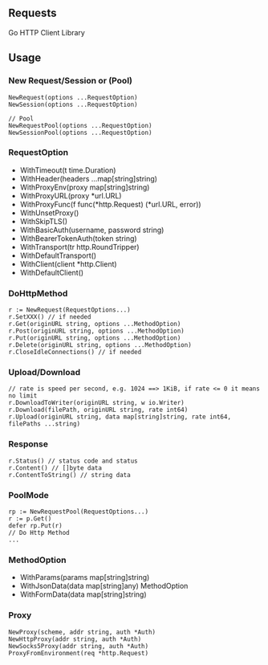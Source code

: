 ## Requests

Go HTTP Client Library

## Usage

### New Request/Session or (Pool)
```
NewRequest(options ...RequestOption)
NewSession(options ...RequestOption)

// Pool
NewRequestPool(options ...RequestOption)
NewSessionPool(options ...RequestOption)
```

### RequestOption
* WithTimeout(t time.Duration)
* WithHeader(headers ...map[string]string)
* WithProxyEnv(proxy map[string]string)
* WithProxyURL(proxy *url.URL)
* WithProxyFunc(f func(*http.Request) (*url.URL, error))
* WithUnsetProxy()
* WithSkipTLS()
* WithBasicAuth(username, password string)
* WithBearerTokenAuth(token string)
* WithTransport(tr http.RoundTripper)
* WithDefaultTransport()
* WithClient(client *http.Client)
* WithDefaultClient()

### DoHttpMethod
```
r := NewRequest(RequestOptions...)
r.SetXXX() // if needed
r.Get(originURL string, options ...MethodOption)
r.Post(originURL string, options ...MethodOption)
r.Put(originURL string, options ...MethodOption)
r.Delete(originURL string, options ...MethodOption)
r.CloseIdleConnections() // if needed
```

### Upload/Download
```
// rate is speed per second, e.g. 1024 ==> 1KiB, if rate <= 0 it means no limit
r.DownloadToWriter(originURL string, w io.Writer)
r.Download(filePath, originURL string, rate int64)
r.Upload(originURL string, data map[string]string, rate int64, filePaths ...string) 
```

### Response
```
r.Status() // status code and status
r.Content() // []byte data
r.ContentToString() // string data
```

### PoolMode
```
rp := NewRequestPool(RequestOptions...)
r := p.Get()
defer rp.Put(r)
// Do Http Method
...
```

### MethodOption
* WithParams(params map[string]string)
* WithJsonData(data map[string]any) MethodOption
* WithFormData(data map[string]string)

### Proxy
```
NewProxy(scheme, addr string, auth *Auth)
NewHttpProxy(addr string, auth *Auth)
NewSocks5Proxy(addr string, auth *Auth)
ProxyFromEnvironment(req *http.Request)
```